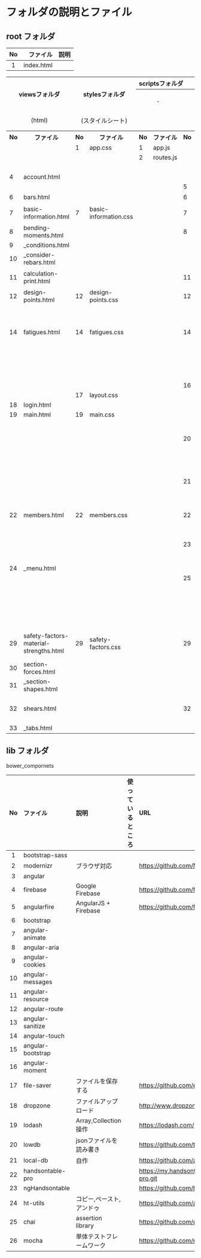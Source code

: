 # フォルダの説明とファイル

## root フォルダ

|No  |ファイル    |説明     |
|:--:|----------:|:--------|
|1   |index.html |         |


<nobr>
    <table>
        <tbody>
            <tr>
                <th rowspan="2" colspan="2">viewsフォルダ</th>
                <th rowspan="2" colspan="2">stylesフォルダ</th>
                <th colspan="10" align="left">scriptsフォルダ</th>
                <th rowspan="3">説明</th>
            </tr>
            <tr>
                <th colspan="2">.</th>
                <th colspan="2">/configフォルダ</th>
                <th colspan="2">/controllersフォルダ</th>
                <th colspan="2">/servicesフォルダ</th>
                <th colspan="2">/defaultsフォルダ</th>
            </tr>
            <tr>
                <td colspan="2" align="center">(html)</td>
                <td colspan="2" align="center">(スタイルシート)</td>
                <td colspan="2" align="center">&nbsp;</td>
                <td colspan="2" align="center">(デザイン定義)</td>
                <td colspan="2" align="center">(デザインへの結びつけ)</td>
                <td colspan="2" align="center">(データ操作・作成)</td>
                <td colspan="2" align="center">(入力補助の項目定義)</td>
            </tr>
            <tr>
                <th>No</th><th>ファイル</th>
                <th>No</th><th>ファイル</th>
                <th>No</th><th>ファイル</th>     
                <th>No</th><th>ファイル</th>     
                <th>No</th><th>ファイル</th>     
                <th>No</th><th>ファイル</th>     
                <th>No</th><th>ファイル</th>     
                <th>&nbsp;</th>     
            </tr>
            <tr>
                <td>&nbsp;</td><td>&nbsp;</td>
                <td>1</td><td>app.css</td>     
                <td>1</td><td>app.js</td>     
                <td>&nbsp;</td><td>&nbsp;</td>     
                <td>&nbsp;</td><td>&nbsp;</td>     
                <td>&nbsp;</td><td>&nbsp;</td>     
                <td>&nbsp;</td><td>&nbsp;</td>     
                <td>&nbsp;</td>     
            </tr>
            <tr>
                <td>&nbsp;</td><td>&nbsp;</td>
                <td>&nbsp;</td><td>&nbsp;</td>     
                <td>2</td><td>routes.js</td>     
                <td>&nbsp;</td><td>&nbsp;</td>     
                <td>&nbsp;</td><td>&nbsp;</td>     
                <td>&nbsp;</td><td>&nbsp;</td>     
                <td>&nbsp;</td><td>&nbsp;</td>     
                <td>&nbsp;</td>     
            </tr>
            <tr>
                <td>&nbsp;</td><td>&nbsp;</td>
                <td>&nbsp;</td><td>&nbsp;</td>     
                <td>&nbsp;</td><td>&nbsp;</td>     
                <td>&nbsp;</td><td>&nbsp;</td>     
                <td>&nbsp;</td><td>&nbsp;</td>     
                <td>3</td><td>auth.js</td>     
                <td>&nbsp;</td><td>&nbsp;</td>     
                <td>&nbsp;</td>     
            </tr>
            <tr>
                <td>4</td><td>account.html</td>
                <td>&nbsp;</td><td>&nbsp;</td>     
                <td>&nbsp;</td><td>&nbsp;</td>     
                <td>&nbsp;</td><td>&nbsp;</td>     
                <td>4</td><td>account.js</td>     
                <td>&nbsp;</td><td>&nbsp;</td>     
                <td>&nbsp;</td><td>&nbsp;</td>     
                <td>&nbsp;</td>     
            </tr>
            <tr>
                <td>&nbsp;</td><td>&nbsp;</td>
                <td>&nbsp;</td><td>&nbsp;</td>     
                <td>&nbsp;</td><td>&nbsp;</td>     
                <td>5</td><td>app.config.js</td>     
                <td>&nbsp;</td><td>&nbsp;</td>     
                <td>&nbsp;</td><td>&nbsp;</td>     
                <td>5</td><td>bar.defaults.js</td>     
                <td>&nbsp;</td>     
            </tr>
            <tr>
                <td>6</td><td>bars.html</td>
                <td>&nbsp;</td><td>&nbsp;</td>     
                <td>&nbsp;</td><td>&nbsp;</td>     
                <td>6</td><td>bar.config.js</td>     
                <td>6</td><td>bars.js</td>     
                <td>6</td><td>bar.js</td>     
                <td>&nbsp;</td><td>&nbsp;</td>     
                <td>鉄筋配置</td>     
            </tr>
            <tr>
                <td>7</td><td>basic&#045;information.html</td>
                <td>7</td><td>basic&#045;information.css</td>     
                <td>&nbsp;</td><td>&nbsp;</td>     
                <td>7</td><td>basic&#045;information.config.js</td>     
                <td>7</td><td>basic&#045;information.js</td>     
                <td>7</td><td>basic&#045;information.js</td>     
                <td>&nbsp;</td><td>&nbsp;</td>     
                <td>基本データ</td>     
            </tr>
            <tr>
                <td>8</td><td>bending&#045;moments.html</td>
                <td>&nbsp;</td><td>&nbsp;</td>     
                <td>&nbsp;</td><td>&nbsp;</td>     
                <td>8</td><td>bending&#045;moment.config.js</td>     
                <td>8</td><td>bending&#045;moments.js</td>     
                <td>8</td><td>bending&#045;moment.js</td>     
                <td>8</td><td>bending&#045;moment.defaults.js</td>     
                <td>bending&#045;moment*</td>     
            </tr>
            <tr>
                <td>9</td><td>_conditions.html</td>
                <td>&nbsp;</td><td>&nbsp;</td>     
                <td>&nbsp;</td><td>&nbsp;</td>     
                <td>&nbsp;</td><td>&nbsp;</td>     
                <td>&nbsp;</td><td>&nbsp;</td>     
                <td>&nbsp;</td><td>&nbsp;</td>     
                <td>9</td><td>condition.defaults.js</td>     
                <td>&nbsp;</td>     
            </tr>
            <tr>
                <td>10</td><td>_consider&#045;rebars.html</td>
                <td>&nbsp;</td><td>&nbsp;</td>     
                <td>&nbsp;</td><td>&nbsp;</td>     
                <td>&nbsp;</td><td>&nbsp;</td>     
                <td>&nbsp;</td><td>&nbsp;</td>     
                <td>&nbsp;</td><td>&nbsp;</td>     
                <td>10</td><td>consider&#045;rebar.defaults.js</td>     
                <td>&nbsp;</td>     
            </tr>
            <tr>
                <td>11</td><td>calculation&#045;print.html</td>
                <td>&nbsp;</td><td>&nbsp;</td>     
                <td>&nbsp;</td><td>&nbsp;</td>     
                <td>11</td><td>calculation&#045;print.config.js</td>     
                <td>11</td><td>calculation&#045;print.js</td>     
                <td>11</td><td>calculation&#045;print.js</td>     
                <td>&nbsp;</td><td>&nbsp;</td>     
                <td>計算・印刷</td>     
            </tr>
            <tr>
                <td>12</td><td>design&#045;points.html</td>
                <td>12</td><td>design&#045;points.css</td>     
                <td>&nbsp;</td><td>&nbsp;</td>     
                <td>12</td><td>design&#045;point.config.js</td>     
                <td>12</td><td>design&#045;points.js</td>     
                <td>12</td><td>design&#045;point.js</td>     
                <td>12</td><td>design&#045;point.defaults.js</td>     
                <td>算出点</td>     
            </tr>
            <tr>
                <td>&nbsp;</td><td>&nbsp;</td>
                <td>&nbsp;</td><td>&nbsp;</td>     
                <td>&nbsp;</td><td>&nbsp;</td>     
                <td>&nbsp;</td><td>&nbsp;</td>     
                <td>&nbsp;</td><td>&nbsp;</td>     
                <td>&nbsp;</td><td>&nbsp;</td>     
                <td>13</td><td>design&#045;point&#045;name.defaults.js</td>     
                <td>&nbsp;</td>     
            </tr>
            <tr>
                <td>14</td><td>fatigues.html</td>
                <td>14</td><td>fatigues.css</td>     
                <td>&nbsp;</td><td>&nbsp;</td>     
                <td>14</td><td>fatigue.config.js</td>     
                <td>14</td><td>fatigues.js</td>     
                <td>14</td><td>fatigue.js</td>     
                <td>14</td><td>fatigue.defaults.js</td>     
                <td>疲労データ</td>     
            </tr>
            <tr>
                <td>&nbsp;</td><td>&nbsp;</td>
                <td>&nbsp;</td><td>&nbsp;</td>     
                <td>&nbsp;</td><td>&nbsp;</td>     
                <td>&nbsp;</td><td>&nbsp;</td>     
                <td>&nbsp;</td><td>&nbsp;</td>     
                <td>15</td><td>group.js</td>     
                <td>15</td><td>group.defaults.js</td>     
                <td>部材・断面のグループNoと部材名</td>     
            </tr>
            <tr>
                <td>&nbsp;</td><td>&nbsp;</td>     
                <td>&nbsp;</td><td>&nbsp;</td>
                <td>&nbsp;</td><td>&nbsp;</td>     
                <td>16</td><td>group.config.js</td>     
                <td>16</td><td>groups.js</td>     
                <td>&nbsp;</td><td>&nbsp;</td>     
                <td>&nbsp;</td><td>&nbsp;</td>     
                <td>&nbsp;</td>     
            </tr>
            <tr>
                <td>&nbsp;</td><td>&nbsp;</td>
                <td>17</td><td>layout.css</td>     
                <td>&nbsp;</td><td>&nbsp;</td>     
                <td>&nbsp;</td><td>&nbsp;</td>     
                <td>&nbsp;</td><td>&nbsp;</td>     
                <td>&nbsp;</td><td>&nbsp;</td>     
                <td>&nbsp;</td><td>&nbsp;</td>     
                <td>&nbsp;</td>     
            </tr>
            <tr>
                <td>18</td><td>login.html</td>
                <td>&nbsp;</td><td>&nbsp;</td>
                <td>&nbsp;</td><td>&nbsp;</td>     
                <td>&nbsp;</td><td>&nbsp;</td>     
                <td>18</td><td>login.js</td>     
                <td>&nbsp;</td><td>&nbsp;</td>     
                <td>&nbsp;</td><td>&nbsp;</td>     
                <td>&nbsp;</td>     
            </tr>
            <tr>
                <td>19</td><td>main.html</td>
                <td>19</td><td>main.css</td>     
                <td>&nbsp;</td><td>&nbsp;</td>     
                <td>&nbsp;</td><td>&nbsp;</td>     
                <td>19</td><td>main.js</td>     
                <td>&nbsp;</td><td>&nbsp;</td>     
                <td>&nbsp;</td><td>&nbsp;</td>     
                <td>&nbsp;</td>     
            </tr>
            <tr>
                <td>&nbsp;</td><td>&nbsp;</td>
                <td>&nbsp;</td><td>&nbsp;</td>     
                <td>&nbsp;</td><td>&nbsp;</td>     
                <td>20</td><td>material-strength.config.js</td>     
                <td>&nbsp;</td><td>&nbsp;</td>     
                <td>20</td><td>material&#045;strength.js</td>     
                <td>20</td><td>material&#045;strength.defaults.js</td>     
                <td>安全係数・材料強度の材料強度</td>     
            </tr>
            <tr>
                <td>&nbsp;</td><td>&nbsp;</td>     
                <td>&nbsp;</td><td>&nbsp;</td>
                <td>&nbsp;</td><td>&nbsp;</td>     
                <td>21</td><td>material&#045;strength&#045;rest.config.js</td>     
                <td>&nbsp;</td><td>&nbsp;</td>     
                <td>21</td><td>material&#045;strength&#045;rest.js</td>     
                <td>&nbsp;</td><td>&nbsp;</td>     
                <td>安全係数・材料強度の材料の基本情報</td>     
            </tr>
            <tr>
                <td>22</td><td>members.html</td>
                <td>22</td><td>members.css</td>     
                <td>&nbsp;</td><td>&nbsp;</td>     
                <td>22</td><td>member.config.js</td>     
                <td>22</td><td>members.js</td>     
                <td>22</td><td>member.js</td>     
                <td>22</td><td>member.defaults.js</td>     
                <td>部材・断面</td>     
            </tr>
            <tr>
                <td>&nbsp;</td><td>&nbsp;</td>
                <td>&nbsp;</td><td>&nbsp;</td>     
                <td>&nbsp;</td><td>&nbsp;</td>     
                <td>23</td><td>member&#045;section.config.js</td>     
                <td>&nbsp;</td><td>&nbsp;</td>     
                <td>&nbsp;</td><td>&nbsp;</td>
                <td>&nbsp;</td><td>&nbsp;</td>
                <td>部材・断面のグループNo以外</td>     
            </tr>
            <tr>
                <td>24</td><td>_menu.html</td>
                <td>&nbsp;</td><td>&nbsp;</td>     
                <td>&nbsp;</td><td>&nbsp;</td>     
                <td>&nbsp;</td><td>&nbsp;</td>     
                <td>24</td><td>menu.js</td>     
                <td>&nbsp;</td><td>&nbsp;</td>
                <td>&nbsp;</td><td>&nbsp;</td>
                <td>&nbsp;</td>     
            </tr>
            <tr>
                <td>&nbsp;</td><td>&nbsp;</td>
                <td>&nbsp;</td><td>&nbsp;</td>     
                <td>&nbsp;</td><td>&nbsp;</td>     
                <td>25</td><td>msg.config.js</td>     
                <td>&nbsp;</td><td>&nbsp;</td>     
                <td>&nbsp;</td><td>&nbsp;</td>
                <td>&nbsp;</td><td>&nbsp;</td>
                <td>&nbsp;</td>     
            </tr>
            <tr>
                <td>&nbsp;</td><td>&nbsp;</td>
                <td>&nbsp;</td><td>&nbsp;</td>     
                <td>&nbsp;</td><td>&nbsp;</td>     
                <td>&nbsp;</td><td>&nbsp;</td>     
                <td>&nbsp;</td><td>&nbsp;</td>     
                <td>26</td><td>rcnonlinear.js</td>     
                <td>&nbsp;</td><td>&nbsp;</td>     
                <td>&nbsp;</td>     
            </tr>
            <tr>
                <td>&nbsp;</td><td>&nbsp;</td>
                <td>&nbsp;</td><td>&nbsp;</td>     
                <td>&nbsp;</td><td>&nbsp;</td>     
                <td>&nbsp;</td><td>&nbsp;</td>     
                <td>&nbsp;</td><td>&nbsp;</td>     
                <td>&nbsp;</td><td>&nbsp;</td>     
                <td>27</td><td>rebar&#045;side.bar.defaults.js</td>     
                <td>&nbsp;</td>     
            </tr>
            <tr>
                <td>&nbsp;</td><td>&nbsp;</td>
                <td>&nbsp;</td><td>&nbsp;</td>     
                <td>&nbsp;</td><td>&nbsp;</td>     
                <td>&nbsp;</td><td>&nbsp;</td>     
                <td>&nbsp;</td><td>&nbsp;</td>     
                <td>&nbsp;</td><td>&nbsp;</td>     
                <td>28</td><td>rebar&#045;side.fatigue.defaults.js</td>     
                <td>&nbsp;</td>     
            </tr>
            <tr>
                <td>29</td><td>safety&#045;factors&#045;material&#045;strengths.html</td>
                <td>29</td><td>safety&#045;factors.css</td>     
                <td>&nbsp;</td><td>&nbsp;</td>     
                <td>29</td><td>safety&#045;factor.config.js</td>     
                <td>29</td><td>safety&#045;factors&#045;material&#045;strengths.js</td>     
                <td>29</td><td>safety&#045;factor.js</td>     
                <td>29</td><td>safety&#045;factor.defaults.js</td>     
                <td>安全係数・材料強度</td>     
            </tr>
            <tr>
                <td>30</td><td>section&#045;forces.html</td>
                <td>&nbsp;</td><td>&nbsp;</td>     
                <td>&nbsp;</td><td>&nbsp;</td>     
                <td>&nbsp;</td><td>&nbsp;</td>     
                <td>30</td><td>section&#045;forces.js</td>     
                <td>&nbsp;</td><td>&nbsp;</td>     
                <td>&nbsp;</td><td>&nbsp;</td>     
                <td>断面力</td>     
            </tr>
            <tr>
                <td>31</td><td>_section&#045;shapes.html</td>
                <td>&nbsp;</td><td>&nbsp;</td>     
                <td>&nbsp;</td><td>&nbsp;</td>     
                <td>&nbsp;</td><td>&nbsp;</td>     
                <td>&nbsp;</td><td>&nbsp;</td>     
                <td>&nbsp;</td><td>&nbsp;</td>     
                <td>31</td><td>section&#045;shape.defaults.js</td>     
                <td>&nbsp;</td>     
            </tr>
            <tr>
                <td>32</td><td>shears.html</td>
                <td>&nbsp;</td><td>&nbsp;</td>     
                <td>&nbsp;</td><td>&nbsp;</td>     
                <td>32</td><td>shear.config.js</td>     
                <td>32</td><td>shears.js</td>     
                <td>32</td><td>shear.js</td>     
                <td>32</td><td>shear.defaults.js</td>     
                <td>断面力のせん断照査</td>     
            </tr>
            <tr>
                <td>33</td><td>_tabs.html</td>
                <td>&nbsp;</td><td>&nbsp;</td>     
                <td>&nbsp;</td><td>&nbsp;</td>     
                <td>&nbsp;</td><td>&nbsp;</td>     
                <td>33</td><td>tabs.js</td>     
                <td>&nbsp;</td><td>&nbsp;</td>     
                <td>&nbsp;</td><td>&nbsp;</td>     
                <td>&nbsp;</td>     
            </tr>
        </tbody>
    </table>
</nobr>


## lib フォルダ

bower_compornets

|  No  |      ファイル       |          説明            | 使っているところ  |        URL                                                     |
|:----:|:-------------------|:-------------------------|:-----------------|:---------------------------------------------------------------|
|   1  |  bootstrap-sass    |                          |                  |                                                                |
|   2  |  modernizr         | ブラウザ対応              |                  | https://github.com/Modernizr/Modernizr                         |
|   3  |  angular           |                          |                  |                                                                |
|   4  |  firebase          | Google Firebase          |                  | https://github.com/firebase/firebase-bower                     |
|   5  |  angularfire       | AngularJS + Firebase     |                  | https://github.com/firebase/angularFire                        |
|   6  |  bootstrap         |                          |                  |                                                                |
|   7  |  angular-animate   |                          |                  |                                                                |
|   8  |  angular-aria      |                          |                  |                                                                |
|   9  |  angular-cookies   |                          |                  |                                                                |
|  10  |  angular-messages  |                          |                  |                                                                |
|  11  |  angular-resource  |                          |                  |                                                                |
|  12  |  angular-route     |                          |                  |                                                                |
|  13  |  angular-sanitize  |                          |                  |                                                                |
|  14  |  angular-touch     |                          |                  |                                                                |
|  15  |  angular-bootstrap |                          |                  |                                                                |
|  16  |  angular-moment    |                          |                  |                                                                |
|  17  |  file-saver        | ファイルを保存する         |                  | https://github.com/eligrey/FileSaver.js                        |
|  18  |  dropzone          | ファイルアップロード       |                  | http://www.dropzonejs.com/                                     |
|  19  |  lodash            | Array,Collection 操作    |                  | https://lodash.com/                                            |
|  20  |  lowdb             | jsonファイルを読み書き    |                  | https://github.com/typicode/lowdb                              |
|  21  |  local-db          | 自作                     |                  | https://github.com/a311cb/local-db                             |
|  22  |  handsontable-pro  |                          |                  | https://my.handsontable.com/handsontable/handsontable-pro.git  |
|  23  |  ngHandsontable    |                          |                  | https://github.com/handsontable/ngHandsontable                 |
|  24  |  ht-utils          | コピー,ペースト,アンドゥ   |                  | https://github.com/a311cb/ht-utils                             |
|  25  |  chai              | assertion library        |                  | https://github.com/chaijs/chai                                 |
|  26  |  mocha             | 単体テストフレームワーク   |                  | https://github.com/mochajs/mocha                               |
